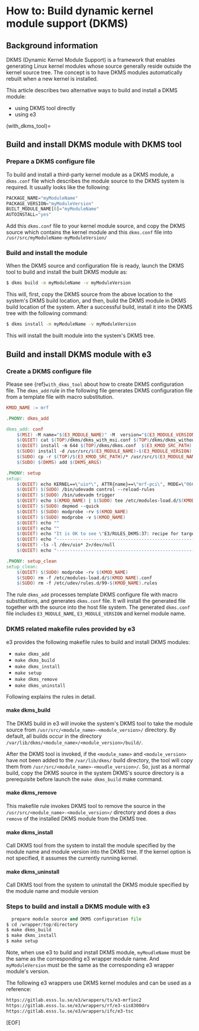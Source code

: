 # How to: Build dynamic kernel module support (DKMS)

## Background information

DKMS (Dynamic Kernel Module Support) is a framework that enables
generating Linux kernel modules whose source generally reside
outside the kernel source tree. The concept is to have DKMS
modules automatically rebuilt when a new kernel is installed.

This article describes two alternative ways to build and install a
DKMS module:

* using DKMS tool directly
* using e3

(with_dkms_tool)=

## Build and install DKMS module with DKMS tool

### Prepare a DKMS configure file

To build and install a third-party kernel module as a DKMS module, a
`dkms.conf` file which describes the module source to the DKMS system
is required. It usually looks like the following:

```python
PACKAGE_NAME="myModuleName"
PACKAGE_VERSION="myModuleVersion"
BUILT_MODULE_NAME[0]="myModuleName"
AUTOINSTALL="yes"
```

Add this ```dkms.conf``` file to your kernel module source, and copy the
DKMS source which contains the kernel module and this ```dkms.conf``` file
into ```/usr/src/myModuleName-myModuleVersion/```

### Build and install the module

When the DKMS source and configuration file is ready, launch the DKMS
tool to build and install the built DKMS module as:

```bash
$ dkms build -m myModuleName -v myModuleVersion
```

This will, first, copy the DKMS source from the above location to the system's DKMS
build location, and then, build the DKMS module in DKMS build location of the system.
After a successful build, install it into the DKMS tree with the following command:

```bash
$ dkms install -m myModuleName -v myModuleVersion
```

This will install the built module into the system's DKMS tree.

## Build and install DKMS module with e3

### Create a DKMS configure file

Please see {ref}`with_dkms_tool` about how to create DKMS configuration file.
The `dkms_add` rule in the following file generates DKMS configuration file
from a template file with macro substitution.

```makefile
KMOD_NAME := mrf

.PHONY: dkms_add

dkms_add: conf
    $(MSI) -M name="$(E3_MODULE_NAME)" -M  version="$(E3_MODULE_VERSION)" -M kmod_name="$(KMOD_NAME)" $(TOP)/dkms/dkms_with_msi.conf.in > $(TOP)/dkms/dkms_with_msi.conf
    $(QUIET) cat $(TOP)/dkms/dkms_with_msi.conf $(TOP)/dkms/dkms_without_msi.conf > $(TOP)/dkms/dkms.conf
    $(QUIET) install -m 644 $(TOP)/dkms/dkms.conf  $(E3_KMOD_SRC_PATH)
    $(SUDO) install -d /usr/src/$(E3_MODULE_NAME)-$(E3_MODULE_VERSION)
    $(SUDO) cp -r $(TOP)/$(E3_KMOD_SRC_PATH)/* /usr/src/$(E3_MODULE_NAME)-$(E3_MODULE_VERSION)/
    $(SUDO) $(DKMS) add $(DKMS_ARGS)

.PHONY: setup
setup:
    $(QUIET) echo KERNEL==\"uio*\", ATTR{name}==\"mrf-pci\", MODE=\"0666\" | $(SUDO) tee  /etc/udev/rules.d/99-$(KMOD_NAME).rules'
    $(QUIET) $(SUDO) /bin/udevadm control --reload-rules
    $(QUIET) $(SUDO) /bin/udevadm trigger
    $(QUIET) echo $(KMOD_NAME) | $(SUDO) tee /etc/modules-load.d/$(KMOD_NAME).conf
    $(QUIET) $(SUDO) depmod --quick
    $(QUIET) $(SUDO) modprobe -rv $(KMOD_NAME)
    $(QUIET) $(SUDO) modprobe -v $(KMOD_NAME)
    $(QUIET) echo ""
    $(QUIET) echo ""
    $(QUIET) echo "It is OK to see \"E3/RULES_DKMS:37: recipe for target 'setup' failed\""
    $(QUIET) echo "---------------------------------------------------------------------"
    $(QUIET) -ls -l /dev/uio* 2>/dev/null
    $(QUIET) echo "---------------------------------------------------------------------"

.PHONY: setup_clean
setup_clean:
    $(QUIET) $(SUDO) modprobe -rv $(KMOD_NAME)
    $(SUDO) rm -f /etc/modules-load.d/$(KMOD_NAME).conf
    $(SUDO) rm -f /etc/udev/rules.d/99-$(KMOD_NAME).rules

```

The rule `dkms_add` processes template DKMS configure file with
macro substitutions, and generates `dkms.conf` file.
It will install the generated file together with the source into
the host file system. The generated `dkms.conf` file includes
`E3_MODULE_NAME`, `E3_MODULE_VERSION` and kernel module name.

### DKMS related makefile rules provided by e3

e3 provides the following makefile rules to build and install
DKMS modules:

* `make dkms_add`
* `make dkms_build`
* `make dkms_install`
* `make setup`
* `make dkms_remove`
* `make dkms_uninstall`

Following explains the rules in detail.

#### make dkms_build

The DKMS build in e3 will invoke the system's DKMS tool to take
the module source from `/usr/src/<module_name>-<module_version>/` directory.
By default, all builds occur in the directory
`/var/lib/dkms/<module_name>/<module_version>/build/`.

After the DKMS tool is invoked, if the `<module_name>` and `<module_version>`
have not been added to the `/var/lib/dkms/` build directory, the tool will copy
them from `/usr/src/<module_name>-<moudle_version>/`. So, just as a normal build,
copy the DKMS source in the system DKMS's source directory is a prerequisite
before launch the `make dkms_build` make command.

#### make dkms_remove

This makefile rule invokes DKMS tool to remove the source in the
`/usr/src/<module_name>-<module_version>/` directory and does a `dkms remove`
of the installed DKMS module from the DKMS tree.

#### make dkms_install

Call DKMS tool from the system to install the module specified by the module
name and module version into the DKMS tree. If the kernel option is not
specified, it assumes the currently running kernel.

#### make dkms_uninstall

Call DKMS tool from the system to uninstall the DKMS module specified by the
module name and module version

### Steps to build and install a DKMS module with e3

```python
  prepare module source and DKMS configuration file
$ cd /wrapper/top/directory
$ make dkms_build
$ make dkms_install
$ make setup
```

Note, when use e3 to build and install DKMS module, `myMoudleName`
must be the same as the corresponding e3 wrapper module name.
And `myModuleVersion` must be the same as the corresponding
e3 wrapper module's version.

The following e3 wrappers use DKMS kernel modules and can be used
as a reference:

```html
https://gitlab.esss.lu.se/e3/wrappers/ts/e3-mrfioc2
https://gitlab.esss.lu.se/e3/wrappers/rf/e3-sis8300drv
https://gitlab.esss.lu.se/e3/wrappers/ifc/e3-tsc
```

[EOF]
